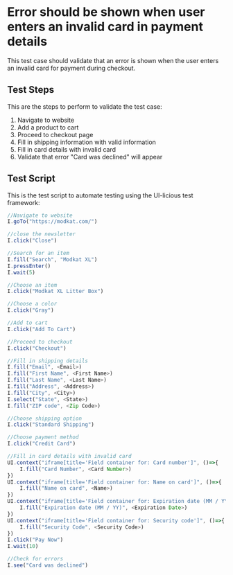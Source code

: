 # Error should be shown when user enters an invalid card in payment details

This test case should validate that an error is shown when the user enters an invalid card for payment during checkout.

## Test Steps

This are the steps to perform to validate the test case:

1. Navigate to website
2. Add a product to cart
3. Proceed to checkout page
4. Fill in shipping information with valid information
5. Fill in card details with invalid card
6. Validate that error "Card was declined" will appear

## Test Script

This is the test script to automate testing using the UI-licious test framework:
```javascript
//Navigate to website
I.goTo("https://modkat.com/")

//close the newsletter
I.click("Close")

//Search for an item
I.fill("Search", "Modkat XL")
I.pressEnter()
I.wait(5)

//Choose an item
I.click("Modkat XL Litter Box")

//Choose a color
I.click("Gray")

//Add to cart
I.click("Add To Cart")

//Proceed to checkout
I.click("Checkout")

//Fill in shipping details
I.fill("Email", <Email>)
I.fill("First Name", <First Name>)
I.fill("Last Name", <Last Name>)
I.fill("Address", <Address>)
I.fill("City", <City>)
I.select("State", <State>)
I.fill("ZIP code", <Zip Code>)

//Choose shipping option
I.click("Standard Shipping")

//Choose payment method
I.click("Credit Card")

//Fill in card details with invalid card
UI.context("iframe[title='Field container for: Card number']", ()=>{
	I.fill("Card Number", <Card Number>)
})
UI.context("iframe[title='Field container for: Name on card']", ()=>{
	I.fill("Name on card", <Name>)
})
UI.context("iframe[title='Field container for: Expiration date (MM / YY)']", ()=>{
	I.fill("Expiration date (MM / YY)", <Expiration Date>)
})
UI.context("iframe[title='Field container for: Security code']", ()=>{
	I.fill("Security Code", <Security Code>)
})
I.click("Pay Now")
I.wait(10)

//Check for errors
I.see("Card was declined")
```

